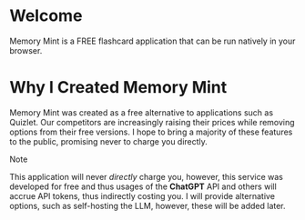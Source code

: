 # Welcome

Memory Mint is a FREE flashcard application that can be run natively in your browser.

# Why I Created Memory Mint

Memory Mint was created as a free alternative to applications such as Quizlet. Our competitors are increasingly raising their 
prices while removing options from their free versions. I hope to bring a majority of these features to the public, promising never to charge you directly. 


>[!NOTE]
>This application will never _directly_ charge you, however, this service was developed for free and thus usages of the
>__ChatGPT__ API and others will accrue API tokens, thus indirectly costing you. I will provide alternative options, such as 
> self-hosting the LLM, however, these will be added later.

